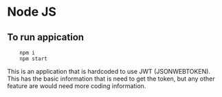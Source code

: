 # Node JS

## To run appication
```shell
    npm i
    npm start
```

This is an application that is hardcoded to use JWT (JSONWEBTOKEN). This has the basic information that is need to get the token, but any other feature are would need more coding information.